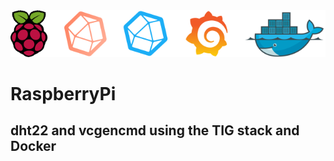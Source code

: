 <div align="center">
<img src="https://github.com/razielar/RaspberryPi_dht22_vcgencmd_tig_docker/blob/main/img/raspberrypi_tig_v2.png" alt="logo"></img>
</div>

# RaspberryPi 
## dht22 and vcgencmd using the TIG stack and Docker


